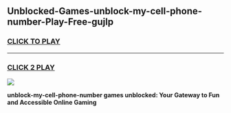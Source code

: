 
## Unblocked-Games-unblock-my-cell-phone-number-Play-Free-gujlp
<h3>
<a href="https://premium76.site?title=unblock-my-cell-phone-number&ref=21A">CLICK TO PLAY</a></h3>
<hr>

<h3>
<a href="https://premium76.site?title=unblock-my-cell-phone-number&ref=21A">CLICK 2 PLAY</a>
  
</h3>

<a href="https://premium76.site?title=unblock-my-cell-phone-number&ref=21A"><img src="https://clearcache.store/games.png"></a>


**unblock-my-cell-phone-number games unblocked: Your Gateway to Fun and Accessible Online Gaming**
